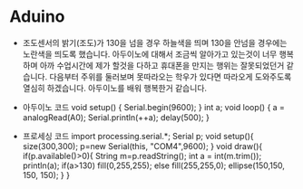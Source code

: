 # Aduino
* 조도센서의 밝기(조도)가 130을 넘을 경우 하늘색을 띄며 130을 안넘을 경우에는 노란색을 띄도록 했습니다. 
아두이노에 대해서 조금씩 알아가고 있는것이 너무 행복하며 아까 수업시간에 제가 할것을 다하고 휴대폰을 만지는 행위는 잘못되었던거 같습니다. 다음부터 주위를 둘러보며 못따라오는 학우가 있다면 따라오게 도와주도록 열심히 하겠습니다. 아두이노를 배워 행복한거 같습니다.
* 아두이노 코드 
void setup() {
  Serial.begin(9600);
}
int a;
void loop() {
  a = analogRead(A0);
  Serial.println(++a);
  delay(500);
}

* 프로세싱 코드
import processing.serial.*;
Serial p;
void setup(){
  size(300,300);
  p=new Serial(this, "COM4",9600);
}
void draw(){
  if(p.available()>0){
    String m=p.readString();
    int a = int(m.trim());
    println(a);
    if(a>130) fill(0,255,255);
    else      fill(255,255,0);
    ellipse(150,150, 150, 150);
  }
}
